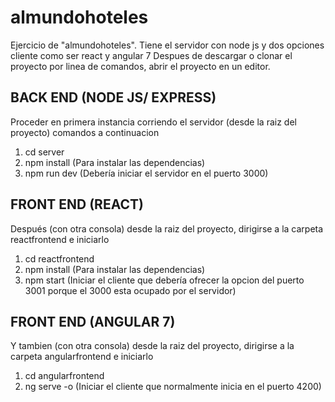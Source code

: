 # almundohoteles

Ejercicio de "almundohoteles". Tiene el servidor con node js y dos opciones cliente como ser react y angular 7
Despues de descargar o clonar el proyecto por linea de comandos, abrir el proyecto en un editor.

BACK END (NODE JS/ EXPRESS)
---------------------------
Proceder en primera instancia corriendo el servidor (desde la raiz del proyecto) comandos a continuacion

1) cd server
2) npm install (Para instalar las dependencias)
3) npm run dev (Debería iniciar el servidor en el puerto 3000)

FRONT END (REACT)
-----------------
Después (con otra consola) desde la raiz del proyecto, dirigirse a la carpeta reactfrontend e iniciarlo
1) cd reactfrontend
2) npm install (Para instalar las dependencias)
3) npm start (Iniciar el cliente que debería ofrecer la opcion del puerto 3001 porque el 3000 esta ocupado por el servidor)

FRONT END (ANGULAR 7)
--------------------
Y tambien (con otra consola) desde la raiz del proyecto, dirigirse a la carpeta angularfrontend e iniciarlo
1) cd angularfrontend
2) ng serve -o (Iniciar el cliente que normalmente inicia en el puerto 4200)
